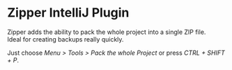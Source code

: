# Zipper IntelliJ Plugin

Zipper adds the ability to pack the whole project into a single ZIP file.
<br>
Ideal for creating backups really quickly.

Just choose *Menu &gt; Tools &gt; Pack the whole Project* or press *CTRL + SHIFT + P*.
